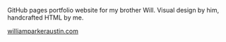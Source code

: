 GitHub pages portfolio website for my brother Will. Visual design by him, handcrafted HTML by me.

[williamparkeraustin.com](williamparkeraustin.com)

